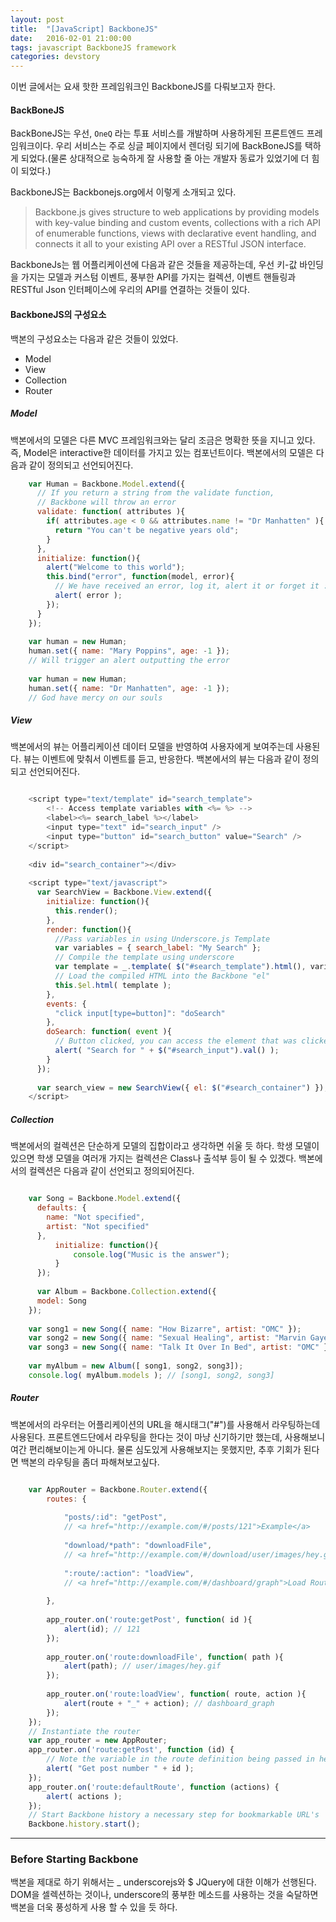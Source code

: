 ```yaml
---
layout: post
title:  "[JavaScript] BackboneJS"
date:   2016-02-01 21:00:00
tags: javascript BackboneJS framework
categories: devstory
---
```

이번 글에서는 요새 핫한 프레임워크인 BackboneJS를 다뤄보고자 한다.

#### BackBoneJS
BackBoneJS는 우선, `OneQ` 라는 투표 서비스를 개발하며 사용하게된 프론트엔드 프레임워크이다. 우리 서비스는 주로 싱글 페이지에서 렌더링 되기에 BackBoneJS를 택하게 되었다.(물론 상대적으로 능숙하게 잘 사용할 줄 아는 개발자 동료가 있었기에 더 힘이 되었다.)

BackboneJS는 Backbonejs.org에서 이렇게 소개되고 있다.

> Backbone.js gives structure to web applications by providing models with key-value binding and custom events, collections with a rich API of enumerable functions, views with declarative event handling, and connects it all to your existing API over a RESTful JSON interface.

BackboneJs는 웹 어플리케이션에 다음과 같은 것들을 제공하는데, 우선 키-값 바인딩을 가지는 모델과 커스텀 이벤트, 풍부한 API를 가지는 컬렉션, 이벤트 핸들링과 RESTful Json 인터페이스에 우리의 API를 연결하는 것들이 있다.


#### BackboneJS의 구성요소
  백본의 구성요소는 다음과 같은 것들이 있었다.

- Model
- View
- Collection
- Router

##### Model
백본에서의 모델은 다른 MVC 프레임워크와는 달리 조금은 명확한 뜻을 지니고 있다. 즉, Model은 interactive한 데이터를 가지고 있는 컴포넌트이다. 백본에서의 모델은 다음과 같이 정의되고 선언되어진다.

```javascript
    var Human = Backbone.Model.extend({
      // If you return a string from the validate function,
      // Backbone will throw an error
      validate: function( attributes ){
        if( attributes.age < 0 && attributes.name != "Dr Manhatten" ){
          return "You can't be negative years old";
        }
      },
      initialize: function(){
        alert("Welcome to this world");
        this.bind("error", function(model, error){
          // We have received an error, log it, alert it or forget it :)
          alert( error );
        });
      }
    });
    
    var human = new Human;
    human.set({ name: "Mary Poppins", age: -1 }); 
    // Will trigger an alert outputting the error
    
    var human = new Human;
    human.set({ name: "Dr Manhatten", age: -1 });
    // God have mercy on our souls
```


##### View
백본에서의 뷰는 어플리케이션 데이터 모델을 반영하여 사용자에게 보여주는데 사용된다. 뷰는 이벤트에 맞춰서 이벤트를 듣고, 반응한다. 백본에서의 뷰는 다음과 같이 정의되고 선언되어진다.

```javascript

    <script type="text/template" id="search_template">
        <!-- Access template variables with <%= %> -->
        <label><%= search_label %></label>
        <input type="text" id="search_input" />
        <input type="button" id="search_button" value="Search" />
    </script>
    
    <div id="search_container"></div>
    
    <script type="text/javascript">
      var SearchView = Backbone.View.extend({
        initialize: function(){
          this.render();
        },
        render: function(){
          //Pass variables in using Underscore.js Template
          var variables = { search_label: "My Search" };
          // Compile the template using underscore
          var template = _.template( $("#search_template").html(), variables );
          // Load the compiled HTML into the Backbone "el"
          this.$el.html( template );
        },
        events: {
          "click input[type=button]": "doSearch"  
        },
        doSearch: function( event ){
          // Button clicked, you can access the element that was clicked with event.currentTarget
          alert( "Search for " + $("#search_input").val() );
        }
      });
    
      var search_view = new SearchView({ el: $("#search_container") });
    </script>
```

##### Collection
백본에서의 컬렉션은 단순하게 모델의 집합이라고 생각하면 쉬울 듯 하다. 학생 모델이 있으면 학생 모델을 여러개 가지는 컬렉션은 Class나 출석부 등이 될 수 있겠다. 백본에서의 컬렉션은 다음과 같이 선언되고 정의되어진다.

```javascript

    var Song = Backbone.Model.extend({
      defaults: {
        name: "Not specified",
        artist: "Not specified"
      },
          initialize: function(){
              console.log("Music is the answer");
          }
      });
    
      var Album = Backbone.Collection.extend({
      model: Song
    });
    
    var song1 = new Song({ name: "How Bizarre", artist: "OMC" });
    var song2 = new Song({ name: "Sexual Healing", artist: "Marvin Gaye" });
    var song3 = new Song({ name: "Talk It Over In Bed", artist: "OMC" });
    
    var myAlbum = new Album([ song1, song2, song3]);
    console.log( myAlbum.models ); // [song1, song2, song3]
```

##### Router
백본에서의 라우터는 어플리케이션의 URL을 해시태그("#")를 사용해서 라우팅하는데 사용된다. 프론트엔드단에서 라우팅을 한다는 것이 마냥 신기하기만 했는데, 사용해보니 여간 편리해보이는게 아니다. 물론 심도있게 사용해보지는 못했지만, 추후 기회가 된다면 백본의 라우팅을 좀더 파해쳐보고싶다.

```javascript

    var AppRouter = Backbone.Router.extend({    
        routes: {
    
            "posts/:id": "getPost",
            // <a href="http://example.com/#/posts/121">Example</a>
        
            "download/*path": "downloadFile",
            // <a href="http://example.com/#/download/user/images/hey.gif">Download</a>
        
            ":route/:action": "loadView",
            // <a href="http://example.com/#/dashboard/graph">Load Route/Action View</a>
    
        },
        
        app_router.on('route:getPost', function( id ){ 
            alert(id); // 121 
        });
        
        app_router.on('route:downloadFile', function( path ){ 
            alert(path); // user/images/hey.gif 
        });
        
        app_router.on('route:loadView', function( route, action ){ 
            alert(route + "_" + action); // dashboard_graph 
        });
    });
    // Instantiate the router
    var app_router = new AppRouter;
    app_router.on('route:getPost', function (id) {
        // Note the variable in the route definition being passed in here
        alert( "Get post number " + id );   
    });
    app_router.on('route:defaultRoute', function (actions) {
        alert( actions ); 
    });
    // Start Backbone history a necessary step for bookmarkable URL's
    Backbone.history.start();

```

---
### Before Starting Backbone

백본을 제대로 하기 위해서는 _ underscorejs와 $ JQuery에 대한 이해가 선행된다. DOM을 셀렉션하는 것이나, underscore의 풍부한 메소드를 사용하는 것을 숙달하면 백본을 더욱 풍성하게 사용 할 수 있을 듯 하다.